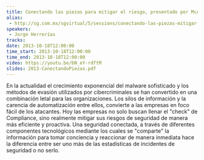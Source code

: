 ```yaml
---
title: Conectando las piezas para mitigar el riesgo, presentado por McAfee
alias:
 - http://sg.com.mx/sgvirtual/5/sessions/conectando-las-piezas-mitigar-el-riesgo
speakers:
 - Jorge Herrerías
tracks:
date: 2013-10-18T12:00:00
time_start: 2013-10-18T12:00:00
time_end: 2013-10-18T12:00:00
video: https://youtu.be/bN_eY-rdftM
slides: 2013-ConectandoPiezas.pdf
---
```


En la actualidad el crecimiento exponencial del malware sofisticado y los métodos de evasión utilizados por cibercriminales se han convertido en una combinación letal para las organizaciones. Los silos de información y la carencia de automatización entre ellos, convierte a las empresas en foco fácil de los atacantes. Hoy las empresas no solo buscan llenar el "check" de Compliance, sino realmente mitigar sus riesgos de seguridad de manera más eficiente y proactiva. Una seguridad conectada, a través de diferentes componentes tecnológicos mediante los cuales se "comparte" la información para tomar conciencia y reaccionar de manera inmediata hace la diferencia entre ser uno más de las estadísticas de incidentes de seguridad o no serlo.
